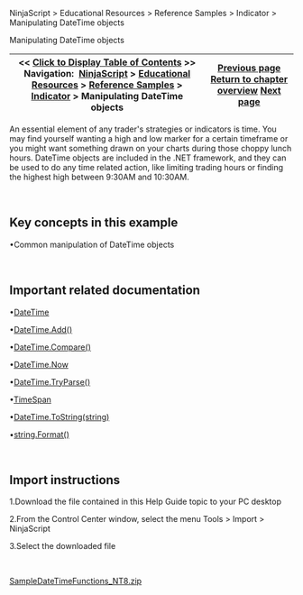 ﻿


NinjaScript \> Educational Resources \> Reference Samples \> Indicator \> Manipulating DateTime objects






















Manipulating DateTime objects







| \<\< [Click to Display Table of Contents](manipulating_datetime_objects.md) \>\> **Navigation:**     [NinjaScript](ninjascript.md) \> [Educational Resources](educational_resources.md) \> [Reference Samples](reference_samples.md) \> [Indicator](indicator2.md) \> Manipulating DateTime objects | [Previous page](getting_indicator_values_from_.md) [Return to chapter overview](indicator2.md) [Next page](manipulating_string_objects.md) |
| --- | --- |











An essential element of any trader's strategies or indicators is time. You may find yourself wanting a high and low marker for a certain timeframe or you might want something drawn on your charts during those choppy lunch hours. DateTime objects are included in the .NET framework, and they can be used to do any time related action, like limiting trading hours or finding the highest high between 9:30AM and 10:30AM.


 


## Key concepts in this example


•Common manipulation of DateTime objects

 


## Important related documentation


•[DateTime](http://msdn.microsoft.com/en-us/library/system.datetime.aspx)

•[DateTime.Add()](http://msdn.microsoft.com/en-us/library/system.datetime.add.aspx)

•[DateTime.Compare()](http://msdn.microsoft.com/en-us/library/system.datetime.compare.aspx)

•[DateTime.Now](http://msdn.microsoft.com/en-us/library/system.datetime.now.aspx)

•[DateTime.TryParse()](http://msdn.microsoft.com/en-us/library/system.datetime.tryparse.aspx)

•[TimeSpan](http://msdn.microsoft.com/en-us/library/system.timespan.aspx)

•[DateTime.ToString(string)](http://msdn.microsoft.com/en-us/library/zdtaw1bw.aspx)

•[string.Format()](http://msdn.microsoft.com/en-us/library/system.string.format.aspx)

 


## Import instructions


1\.Download the file contained in this Help Guide topic to your PC desktop

2\.From the Control Center window, select the menu Tools \> Import \> NinjaScript

3\.Select the downloaded file

 


[SampleDateTimeFunctions\_NT8\.zip](https://ninjatrader.com/support/helpGuides/nt8/samples/SampleDateTimeFunctions_NT8.zip)








